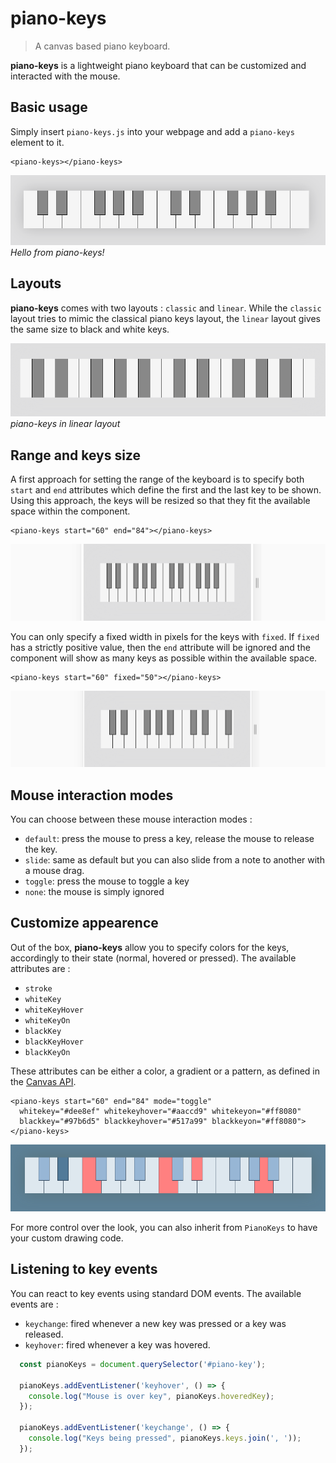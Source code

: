 # piano-keys

> A canvas based piano keyboard.

**piano-keys** is a lightweight piano keyboard that can be customized and interacted with the mouse.

## Basic usage

Simply insert `piano-keys.js` into your webpage and add a `piano-keys` element to it.
```
<piano-keys></piano-keys>
```

![alt text](./img/classic.png "piano-keys screenshot")
*Hello from piano-keys!*

## Layouts

**piano-keys** comes with two layouts : `classic` and `linear`. While the `classic` layout tries to mimic the classical piano keys layout, the `linear` layout gives the same size to black and white keys.

![alt text](./img/linear.png "piano-keys with linear layout")
*piano-keys in linear layout*

## Range and keys size

A first approach for setting the range of the keyboard is to specify both `start` and `end` attributes which define the first and the last key to be shown. Using this approach, the keys will be resized so that they fit the available space within the component.
```
<piano-keys start="60" end="84"></piano-keys>
```

![alt text](./img/resize-end.gif "Resize behavior with start/end attributes")

You can only specify a fixed width in pixels for the keys with `fixed`. If `fixed` has a strictly positive value, then the `end` attribute will be ignored and the component will show as many keys as possible within the available space. 
```
<piano-keys start="60" fixed="50"></piano-keys>
```
![alt text](./img/resize-fixed.gif "Resize behavior with fixed key size")

## Mouse interaction modes

You can choose between these mouse interaction modes :
- `default`: press the mouse to press a key, release the mouse to release the key.
- `slide`: same as default but you can also slide from a note to another with a mouse drag.
- `toggle`: press the mouse to toggle a key
- `none`: the mouse is simply ignored

## Customize appearence

Out of the box, **piano-keys** allow you to specify colors for the keys, accordingly to their state (normal, hovered or pressed). The available attributes are :
- `stroke`
- `whiteKey`
- `whiteKeyHover`
- `whiteKeyOn`
- `blackKey`
- `blackKeyHover`
- `blackKeyOn`

These attributes can be either a color, a gradient or a pattern, as defined in the [Canvas API](https://developer.mozilla.org/fr/docs/Web/API/CanvasRenderingContext2D/fillStyle).

```
<piano-keys start="60" end="84" mode="toggle"
  whitekey="#dee8ef" whitekeyhover="#aaccd9" whitekeyon="#ff8080"
  blackkey="#97b6d5" blackkeyhover="#517a99" blackkeyon="#ff8080">
</piano-keys>
```
![alt text](./img/colors.png "piano-keys with custom colors")

For more control over the look, you can also inherit from `PianoKeys` to have your custom drawing code.

## Listening to key events

You can react to key events using standard DOM events. The available events are :
- `keychange`: fired whenever a new key was pressed or a key was released.
- `keyhover`: fired whenever a key was hovered.

```javascript
  const pianoKeys = document.querySelector('#piano-key');

  pianoKeys.addEventListener('keyhover', () => {
    console.log("Mouse is over key", pianoKeys.hoveredKey);
  });

  pianoKeys.addEventListener('keychange', () => {
    console.log("Keys being pressed", pianoKeys.keys.join(', '));
  });
```